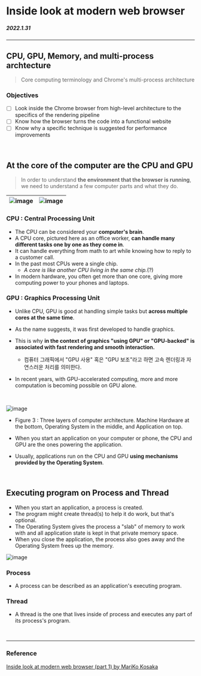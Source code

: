 # Inside look at modern web browser

##### 2022.1.31

---

## CPU, GPU, Memory, and multi-process archtecture

> Core computing terminology and Chrome's multi-process architecture

### Objectives

- [ ] Look inside the Chrome browser from high-level architecture to the specifics of the rendering pipeline
- [ ] Know how the browser turns the code into a functional website
- [ ] Know why a specific technique is suggested for performance improvements

<br>

## At the core of the computer are the CPU and GPU

> In order to understand **the environment that the browser is running**, we need to understand a few computer parts and what they do.

| ![image](https://user-images.githubusercontent.com/85419343/151730401-77d475ac-8ce1-4a9d-80c7-4112895e6133.png) | ![image](https://user-images.githubusercontent.com/85419343/151730450-0c1b7872-c4f2-4679-a9b5-0caa28bc99fe.png) |
| --------------------------------------------------------------------------------------------------------------- | --------------------------------------------------------------------------------------------------------------- |

### CPU : Central Processing Unit

- The CPU can be considered your **computer's brain**.
- A CPU core, pictured here as an office worker, **can handle many different tasks one by one as they come in**.
- It can handle everything from math to art while knowing how to reply to a customer call.
- In the past most CPUs were a single chip.
  - _A core is like another CPU living in the same chip._(?)
- In modern hardware, you often get more than one core, giving more computing power to your phones and laptops.

### GPU : Graphics Processing Unit

- Unlike CPU, GPU is good at handling simple tasks but **across multiple cores at the same time**.
- As the name suggests, it was first developed to handle graphics.
- This is why **in the context of graphics "using GPU" or "GPU-backed" is associated with fast rendering and smooth interaction.**
  - 컴퓨터 그래픽에서 "GPU 사용" 혹은 "GPU 보조"라고 하면 고속 렌더링과 자연스러운 처리를 의미한다.
- In recent years, with GPU-accelerated computing, more and more computation is becoming possible on GPU alone.

  <br>

![image](https://user-images.githubusercontent.com/85419343/151731343-147fa89d-d371-43dd-8600-160147870168.png)

- Figure 3 : Three layers of computer architecture. Machine Hardware at the bottom, Operating System in the middle, and Application on top.
- When you start an application on your computer or phone, the CPU and GPU are the ones powering the application.
- Usually, applications run on the CPU and GPU **using mechanisms provided by the Operating System**.

  <br>

## Executing program on Process and Thread

- When you start an application, a process is created.
- The program might create thread(s) to help it do work, but that's optional.
- The Operating System gives the process a "slab" of memory to work with and all application state is kept in that private memory space.
- When you close the application, the process also goes away and the Operating System frees up the memory.

![image](https://user-images.githubusercontent.com/85419343/151732090-61871922-9361-481a-aa73-62f961b09098.png)

### Process

- A process can be described as an application's executing program.

### Thread

- A thread is the one that lives inside of process and executes any part of its process's program.

<br>

---

### Reference

[Inside look at modern web browser (part 1) by MariKo Kosaka](https://developers.google.com/web/updates/2018/09/inside-browser-part1#cpu_gpu_memory_and_multi-process_architecture)
